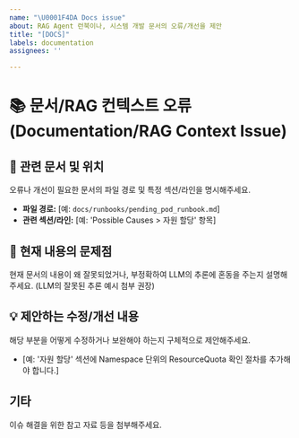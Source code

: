 ```yaml
---
name: "\U0001F4DA Docs issue"
about: RAG Agent 런북이나, 시스템 개발 문서의 오류/개선을 제안
title: "[DOCS]"
labels: documentation
assignees: ''

---
```


# 📚 문서/RAG 컨텍스트 오류 (Documentation/RAG Context Issue)

## 📕 관련 문서 및 위치
오류나 개선이 필요한 문서의 파일 경로 및 특정 섹션/라인을 명시해주세요.

* **파일 경로:** [예: `docs/runbooks/pending_pod_runbook.md`]
* **관련 섹션/라인:** [예: 'Possible Causes > 자원 할당' 항목]

## 📝 현재 내용의 문제점
현재 문서의 내용이 왜 잘못되었거나, 부정확하여 LLM의 추론에 혼동을 주는지 설명해주세요. (LLM의 잘못된 추론 예시 첨부 권장)

## 💡 제안하는 수정/개선 내용
해당 부분을 어떻게 수정하거나 보완해야 하는지 구체적으로 제안해주세요.

* [예: '자원 할당' 섹션에 Namespace 단위의 ResourceQuota 확인 절차를 추가해야 합니다.]

## 기타
이슈 해결을 위한 참고 자료 등을 첨부해주세요.
